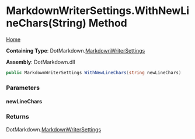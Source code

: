 <a name="_top"></a>

# MarkdownWriterSettings\.WithNewLineChars\(String\) Method

[Home](../../../README.md#_top)

**Containing Type**: DotMarkdown\.[MarkdownWriterSettings](../README.md#_top)

**Assembly**: DotMarkdown\.dll

```csharp
public MarkdownWriterSettings WithNewLineChars(string newLineChars)
```

### Parameters

#### newLineChars

### Returns

DotMarkdown\.[MarkdownWriterSettings](../README.md#_top)

